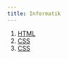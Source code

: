 ```yaml
---
title: Informatik
---
```


1. [HTML](01-HTML.html)
1. [CSS](02-CSS.html)
1. [CSS](03-javascript.html)
